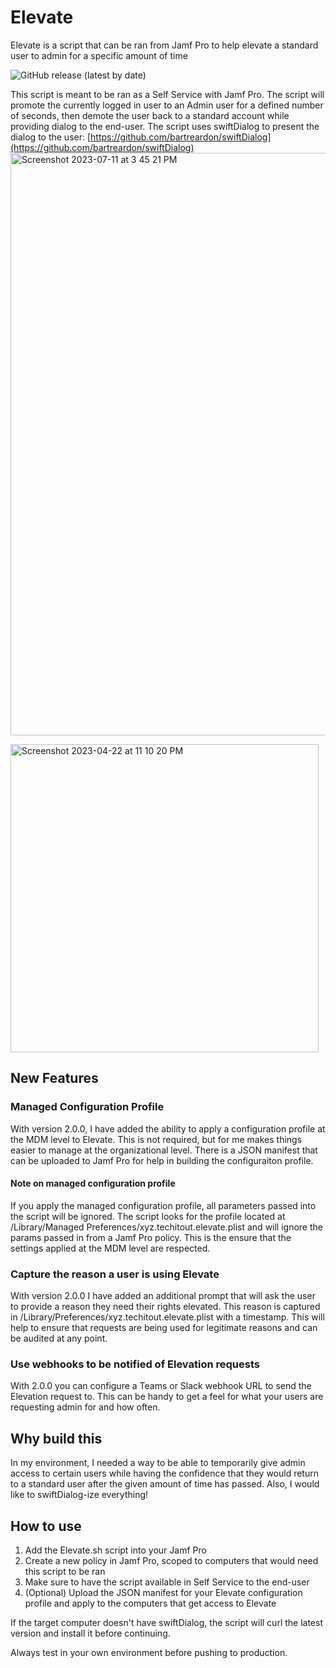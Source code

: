 # Elevate
Elevate is a script that can be ran from Jamf Pro to help elevate a standard user to admin for a specific amount of time

![GitHub release (latest by date)](https://img.shields.io/github/v/release/robjschroeder/Elevate?display_name=tag)

This script is meant to be ran as a Self Service with Jamf Pro. The script will promote the currently logged in user to an Admin user for a defined number of seconds, then demote the user back to a standard account while providing dialog to the end-user. The script uses swiftDialog to present the dialog to the user: [https://github.com/bartreardon/swiftDialog](https://github.com/bartreardon/swiftDialog)
<img width="932" alt="Screenshot 2023-07-11 at 3 45 21 PM" src="https://github.com/robjschroeder/Elevate/assets/23343243/f7bcb268-dea9-49ce-928f-278db7a96644">

<img width="493" alt="Screenshot 2023-04-22 at 11 10 20 PM" src="https://user-images.githubusercontent.com/23343243/233823115-7266230a-2411-4c9e-be4b-a1bc6d1fbdb6.png">

## New Features
### Managed Configuration Profile
With version 2.0.0, I have added the ability to apply a configuration profile at the MDM level to Elevate. This is not required, but for me makes things easier to manage at the organizational level. There is a JSON manifest that can be uploaded to Jamf Pro for help in building the configuraiton profile. 
#### Note on managed configuration profile
If you apply the managed configuration profile, all parameters passed into the script will be ignored. The script looks for the profile located at /Library/Managed Preferences/xyz.techitout.elevate.plist and will ignore the params passed in from a Jamf Pro policy. This is the ensure that the settings applied at the MDM level are respected. 
### Capture the reason a user is using Elevate
With version 2.0.0 I have added an additional prompt that will ask the user to provide a reason they need their rights elevated. This reason is captured in /Library/Preferences/xyz.techitout.elevate.plist with a timestamp. This will help to ensure that requests are being used for legitimate reasons and can be audited at any point. 
### Use webhooks to be notified of Elevation requests
With 2.0.0 you can configure a Teams or Slack webhook URL to send the Elevation request to. This can be handy to get a feel for what your users are requesting admin for and how often. 

## Why build this
In my environment, I needed a way to be able to temporarily give admin access to certain users while having the confidence that they would return to a standard user after the given amount of time has passed. Also, I would like to swiftDialog-ize everything!

## How to use
1. Add the Elevate.sh script into your Jamf Pro
2. Create a new policy in Jamf Pro, scoped to computers that would need this script to be ran
3. Make sure to have the script available in Self Service to the end-user
4. (Optional) Upload the JSON manifest for your Elevate configuration profile and apply to the computers that get access to Elevate

If the target computer doesn't have swiftDialog, the script will curl the latest version and install it before continuing. 

Always test in your own environment before pushing to production.
